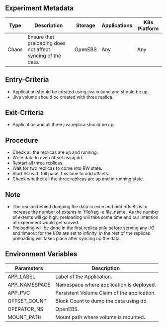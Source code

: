## Experiment Metadata

| Type  | Description                                                  | Storage | Applications | K8s Platform |
| ----- | ------------------------------------------------------------ | ------- | ------------ | ------------ |
| Chaos | Ensure that preloading does not affect syncing of the data. | OpenEBS | Any          | Any          |

## Entry-Criteria

- Application should be created using jiva volume and should be up.
- Jiva volume should be created with three replica.

## Exit-Criteria

- Application and all three jiva replica should be up.

## Procedure

- Check all the replicas are up and running.
- Write data to even offset using dd.
- Restart all three replicas.
- Wait for two replicas to come into RW state.
- Start I/O with full pace, this time to odd offsets.
- Check whether all the three replicas are up and in running state.

## Note

- The reason behind dumping the data in even and odd offsets is to increase the number of extents in 'filefrag -e file_name'. As the number of extents will go high, preloading will take some time and our intention of experiment would get surved. 
- Preloading will be done in the first replica only before serving any I/O and timeout for the I/Os are set to infinity, in the rest of the replicas preloading will takes place after syncing up the data.
 
## Environment Variables

| Parameters        | Description                                      |
| ----------------- | ------------------------------------------------ |
| APP_LABEL         | Label of the Application.                        |
| APP_NAMESPACE     | Namespace where application is deployed.         |
| APP_PVC           | Persistent Volume Claim of the application.      |
| OFFSET_COUNT      | Block Count to dump the data using dd.           |
| OPERATOR_NS       | OpenEBS.                                         |
| MOUNT_PATH        | Mount path where volume is mounted.              |